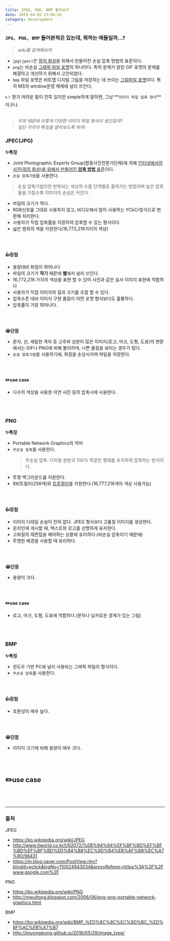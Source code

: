 ```yaml
---
title: JPEG, PNG, BMP 톺아보기
date: 2019-04-02 23:04:91
category: development
---
```


<!-- ### 부제: JPG, PNG, BMP 각각의 특징에 대해 알아보자! -->

<!-- jpg, png, bmp 무엇인가...?
뭐가 다르지?
**각각의 특징은 뭐지?**
그래서 use case는? (언제, 무엇을, 왜)
왜 다르게 사용하는거지? 언제 다르게 사용?
압축?? -->

### `JPG, PNG, BMP` 들어본적은 있는데, 뭐하는 애들일까...?
> *wiki를 검색해보자*

- `jpg(jpec)`은 <u>정지 화상</u>을 위해서 만들어진 손실 압축 방법의 표준이다.
- `png`는 비손실 <u>그래픽 파일 포맷</u>의 하나이다. 특허 문제가 얽힌 GIF 포맷의 문제를 해결하고 개선하기 위해서 고안되었다.
- `bmp` 파일 포맷은 비트맵 디지털 그림을 저장하는 데 쓰이는 <u>그림파일 포맷</u>이다. 특히 MS의 window운영 체제에 널리 쓰인다.

👉 뭔가 어려운 말이 잔뜩 있지만 simple하게 말하면, 그냥 **`이미지 파일 압축 형식`**이구나.
<br/>
<br/>
> *무엇 때문에 이렇게 다양한 이미지 파일 형식이 생긴걸까?
<br/>일단 각각의 특징을 알아보도록 하자!*

### JPEC(JPG)
**✨특징**
- Joint Photographic Experts Group(합동사진전문가단체)에 의해 <u>인터넷에서의 사진(정지 화상)을 위해서 만들어진 **압축 방법** 표준</u>이다.
- `손실 압축기법`을 사용한다.
> 손실 압축기법이란 반복되는 색상의 수를 단계별로 줄여가는 방법이며 높은 압축율을 가질수록 이미지의 손실은 커진다.
- 파일의 크기가 작다.
- RGB신호를 그대로 사용하지 않고, 비디오에서 많이 사용하는 YCbCr방식으로 변환해 처리한다.
- 사용자가 직접 압축률을 지정하여 압축할 수 있는 형식이다.
- 넓은 범위의 색을 지원한다(16,772,216가지의 색상)
<br/>
<br/>

**👍장점**
- 용량대비 화질이 뛰어나다
- 파일의 크기가 **작기** 때문에 **웹**에서 널리 쓰인다.
- 16,772,216 가지의 색상을 표현 할 수 있어 사진과 같은 실사 이미지 표현에 적합하다
- 사용자가 직접 이미지의 질과 크기를 조절 할 수 있다.
- 압축수준 대비 이미지 구현 품질이 어떤 포맷 형식보다도 훌륭하다. 
- 압축률이 가장 뛰어나다.
<br/>
<br/>

**😭단점**
- 문자, 선, 세밀한 격자 등 고주파 성분이 많은 이미지(로고, 마크, 도형, 도표)의 변환에서는 GIF나 PNG에 비해 불리하며, 나쁜 품질을 보이는 경우가 많다.
- `손실 압축기법`을 사용하기에, 화질을 손상시키며 파일을 저장한다.
<br/>
<br/>

**✏️use case**
- 다수의 색상을 사용한 자연 사진 등의 압축시에 사용한다.
<br/>
<br/>

### PNG
**✨특징**
- Portable Network Graphics의 약어
- `무손실 압축`을 사용한다.
  > 무손실 압축: 디지털 원본과 100% 똑같은 형태를 유지하여 압축하는 방식이다.
- 투명 백그라운드를 지원한다.
- 8비트컬러(256색)와 [트루컬러](https://ko.wikipedia.org/wiki/%ED%8A%B8%EB%A3%A8%EC%BB%AC%EB%9F%AC)를 지원한다.(16,777,216개의 색상 사용가능)
<br/>
<br/>

**👍장점**
 - 이미지 디테일 손실이 전혀 없다. JPEG 형식보다 고품질 이미지를 생성한다.
 - 온라인에 게시할 때, 텍스트와 로고를 선명하게 유지한다. 
 - 고화질의 재편집을 해야하는 상황에 유리하다.(비손실 압축이기 때문에)
 - 투명한 배경을 사용할 때 유리하다. 
<br/>
<br/>

**😭단점**
- 용량이 크다.
<br/>
<br/>

**✏️use case**
- 로고, 마크, 도형, 도표에 적합하다.(문자나 날카로운 경계가 있는 그림)
<br/>
<br/>

### BMP
**✨특징**
- 윈도우 기반 PC에 널리 사용되는 그래픽 파일의 형식이다.
- `무손실 압축`을 사용한다.
<br/>
<br/>

**👍장점**
- 호환성이 매우 높다.
<br/>
<br/>

**😭단점**
- 이미지 크기에 비해 용량이 매우 크다.
<br/>
<br/>

**✏️use case**
- 
<br/>
<br/>

------------

### 출처

JPEG
- https://ko.wikipedia.org/wiki/JPEG
- http://www.itworld.co.kr/t/62072/%EB%94%94%EF%BF%BD%EF%BF%BD%EF%BF%BD%ED%84%B8%EC%9D%B4%EB%AF%B8%EC%A7%80/98431
- https://m.blog.naver.com/PostView.nhn?blogId=eclick&logNo=110024943034&proxyReferer=https%3A%2F%2Fwww.google.com%2F

PNG
- https://ko.wikipedia.org/wiki/PNG
- http://mwultong.blogspot.com/2006/06/png-png-portable-network-graphics.html

BMP
- https://ko.wikipedia.org/wiki/BMP_%ED%8C%8C%EC%9D%BC_%ED%8F%AC%EB%A7%B7
- http://jinyongjeong.github.io/2016/05/29/image_type/